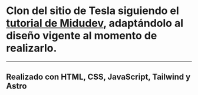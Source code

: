 # Clon del sitio de Tesla siguiendo el [tutorial de Midudev](https://www.youtube.com/watch?v=S_oLr_np4S8&t=2784s), adaptándolo al diseño vigente al momento de realizarlo.
---


## Realizado con HTML, CSS, JavaScript, Tailwind y Astro